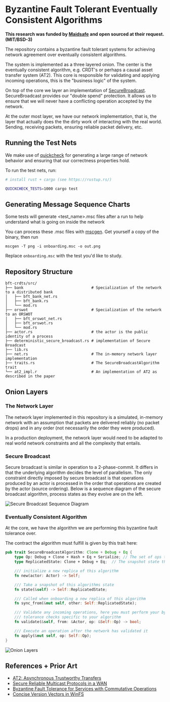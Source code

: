 # Byzantine Fault Tolerant Eventually Consistent Algorithms

**This research was funded by [Maidsafe](https://maidsafe.net/) and open sourced at their request. (MIT/BSD-3)**

The repository contains a byzantine fault tolerant systems for achieving network agreement over eventually consistent algorithms.

The system is implemented as a three layered onion. The center is the eventually consistent algorithm, e.g. CRDT's or perhaps a causal asset transfer system (AT2). This core is responsible for validating and applying incoming operations, this is the "business logic" of the system.

On top of the core we layer an implementation of [SecureBroadcast](https://dahliamalkhi.files.wordpress.com/2016/08/wansecure-multicast-icdcs97.pdf). SecureBroadcast provides our "double spend" protection. It allows us to ensure that we will never have a conflicting operation accepted by the network.

At the outer most layer, we have our network implementation, that is, the layer that actually does the the dirty work of interacting with the real world. Sending, receiving packets, ensuring reliable packet delivery, etc.

## Running the Test Nets

We make use of [quickcheck](https://github.com/BurntSushi/quickcheck) for generating a large range of network behavior and ensuring that our correctness properties hold.

To run the test nets, run:

```bash
# install rust + cargo (see https://rustup.rs/)

QUICKCHECK_TESTS=1000 cargo test
```

## Generating Message Sequence Charts

Some tests will generate <test_name>.msc files after a run to help understand what is going on inside the network

You can process these .msc files with [mscgen](http://www.mcternan.me.uk/mscgen/). Get yourself a copy of the binary, then run

```
mscgen -T png -i onboarding.msc -o out.png
```

Replace `onboarding.msc` with the test you'd like to study.

## Repository Structure

```
bft-crdts/src/
├── bank                              # Specialization of the network to a distributed bank
│   ├── bft_bank_net.rs
│   ├── bft_bank.rs
│   └── mod.rs
├── orswot                            # Specialization of the network to an ORSWOT
│   ├── bft_orswot_net.rs
│   ├── bft_orswot.rs
│   └── mod.rs
├── actor.rs                          # the actor is the public identity of a process
├── deterministic_secure_broadcast.rs # implementation of Secure Broadcast
├── lib.rs
├── net.rs                            # The in-memory network layer implementation
├── traits.rs                         # The SecureBroadcastAlgorithm trait
└── at2_impl.r                        # An implementation of AT2 as described in the paper
```

## Onion Layers

### The Network Layer

The network layer implemented in this repository is a simulated, in-memory network with an assumption that packets are delivered reliably (no packet drops) and in any order (not necessarily the order they were produced).

In a production deployment, the network layer would need to be adapted to real world network constraints and all the complexity that entails.

### Secure Broadcast

Secure broadcast is similar in operation to a 2-phase-commit. It differs in that the underlying algorithm decides the level of parallelism. The only constraint directly imposed by secure broadcast is that operations produced by an actor is processed in the order that operations are created by the actor (source ordering). Below is a sequence diagram of the secure broadcast algorithm, process states as they evolve are on the left.

![Secure Broadcast Sequence Diagram](./assets/secure_broadcast_seq_diag.png)

### Eventually Consistent Algorithm

At the core, we have the algorithm we are performing this byzantine fault tolerance over.

The contract the algorithm must fulfill is given by this trait here:

```rust
pub trait SecureBroadcastAlgorithm: Clone + Debug + Eq {
    type Op: Debug + Clone + Hash + Eq + Serialize; // The set of ops this algorithm accepts
    type ReplicatedState: Clone + Debug + Eq;  // The snapshot state that is used to onboard new peers

    /// initialize a new replica of this algorithm
    fn new(actor: Actor) -> Self;

	/// Take a snapshot of this algorithms state
    fn state(&self) -> Self::ReplicatedState;

    /// Called when onboarding a new replica of this algorithm
    fn sync_from(&mut self, other: Self::ReplicatedState);

    /// Validate any incoming operations, here you must perform your byzantine fault
	/// tolerance checks specific to your algorithm
    fn validate(&self, from: &Actor, op: &Self::Op) -> bool;

    /// Execute an operation after the network has validated it
    fn apply(&mut self, op: Self::Op);
}
```

![Onion Layers](./assets/onion_layers.png)

## References + Prior Art

- [AT2: Asynchronous Trustworthy Transfers](https://arxiv.org/pdf/1812.10844.pdf)
- [Secure Reliable Multicast Protocols in a WAN](https://dahliamalkhi.files.wordpress.com/2016/08/wansecure-multicast-icdcs97.pdf)
- [Byzantine Fault Tolerance for Services with Commutative Operations](https://academic.csuohio.edu/zhao_w/papers/scc2014zhao.pdf)
- [Concise Version Vectors in WinFS](https://dahliamalkhi.files.wordpress.com/2016/08/winfs-version-vectors-disc2005.pdf)
